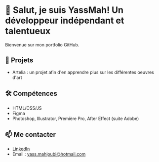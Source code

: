 # 👋 Salut, je suis YassMah! Un développeur indépendant et talentueux
Bienvenue sur mon portfolio GitHub.

## 🚀 Projets
- Artelia : un projet afin d'en apprendre plus sur les différentes oeuvres d'art

## 🛠️ Compétences
- HTML/CSS/JS
- Figma
- Photoshop, Illustrator, Première Pro, After Effect (suite Adobe)

## 📫 Me contacter
- [LinkedIn](https://linkedin.com/in/mahjoubi-yassine)
- Email : yass.mahjoubi@hotmail.com
